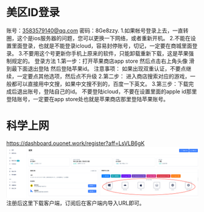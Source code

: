 # 美区ID登录
账号：3583579140@qq.com
密码：8Ge8zzy.
1.如果帐号登录上去，一直转圈，这个是ios服务器的问题，您可以更换一下网络，或者重新开机。
2.不能在设置里面登录，也就是不能登录icloud，容易封停账号，切记，一定要在商城里面登录。
3.不要用这个号更新你手机上原来的软件，只能卸载重新下载，这是苹果强制规定的。
登录方法
1.第一步：打开苹果商店app store 然后点击右上角头像    滑到最下面退出登陆  然后登陆苹果id。
注意事项：
  如果出现双重认证，不要点继续，一定要点其他选项，然后点不升级
2.第二步： 进入商店搜索对应的游戏，一般都可以直接用中文搜，如果中文搜不到的，百度一下英文。
3.第三步：下载完成后退出账号，登陆自己的id。
不要登陆icloud，不要在设置里面的apple id那里登陆账号，一定要在app store处也就是苹果商店那里登陆苹果账号。
# 科学上网
https://dashboard.ouonet.work/register?aff=LsVLB6gK 
![](https://github.com/PrinoZ/none/blob/main/res/image1.png)
注册后这里下载客户端，订阅后在客户端内导入URL即可。
